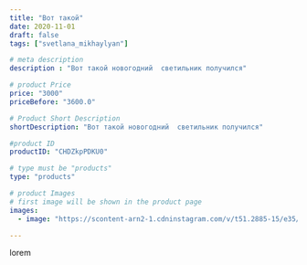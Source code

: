 ```yaml
---
title: "Вот такой"
date: 2020-11-01
draft: false
tags: ["svetlana_mikhaylyan"]

# meta description
description : "Вот такой новогодний  светильник получился"

# product Price
price: "3000"
priceBefore: "3600.0"

# Product Short Description
shortDescription: "Вот такой новогодний  светильник получился"

#product ID
productID: "CHDZkpPDKU0"

# type must be "products"
type: "products"

# product Images
# first image will be shown in the product page
images:
  - image: "https://scontent-arn2-1.cdninstagram.com/v/t51.2885-15/e35/123247762_391041765364893_1268210013772062370_n.jpg?se=7&tp=1&_nc_ht=scontent-arn2-1.cdninstagram.com&_nc_cat=109&_nc_ohc=O7dLIBhpRIgAX9lBIYv&oh=890348e4e904d18ead8b44c0a8c632b1&oe=60756F52&ig_cache_key=MjQzMjkwMDY5MzA1MDA0MTY1Mg%3D%3D.2"

---
```

lorem
